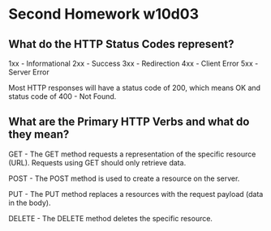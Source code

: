 <h1>Second Homework w10d03</h1>
<h2>What do the HTTP Status Codes represent?</h2>
1xx - Informational 
2xx - Success 
3xx - Redirection
4xx - Client Error
5xx - Server Error

Most HTTP responses will have a status code of 200, which means OK and status code of 400 - Not Found.


<h2>What are the Primary HTTP Verbs and what do they mean?</h2>

GET - The GET method requests a representation of the specific resource (URL). Requests using GET should only retrieve data.

POST - The POST method is used to create a resource on the server.

PUT - The PUT method replaces a resources with the request payload (data in the body).

DELETE - The DELETE method deletes the specific resource.